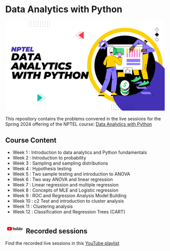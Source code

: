# Data Analytics with Python
![Thumbnail](./data_analytics_with_python.png)

This repository contains the problems convered in the live sessions for the Spring
2024 offering of the NPTEL course:
[Data Analytics with Python](https://onlinecourses.nptel.ac.in/noc24_cs20/preview)

## Course Content
- Week 1	:	Introduction to data analytics and Python fundamentals
- Week 2	:	Introduction to probability
- Week 3	:	Sampling and sampling distributions
- Week 4	:	Hypothesis testing
- Week 5	:	Two sample testing and introduction to ANOVA
- Week 6	:	Two way ANOVA and linear regression
- Week 7	:	Linear regression and multiple regression
- Week 8	:	Concepts of MLE and Logistic regression
- Week 9	:	ROC and Regression Analysis Model Building
- Week 10	:	c2 Test and introduction to cluster analysis
- Week 11	:	Clustering analysis
- Week 12	:	Classification and Regression Trees (CART)

## <img src="./youtube.png" height=30> Recorded sessions
Find the recorded live sessions in this [YouTube playlist](https://www.youtube.com/playlist?list=PL5W8dm-g-BcIXuLTugdWiAfo9is_7DAGT)
